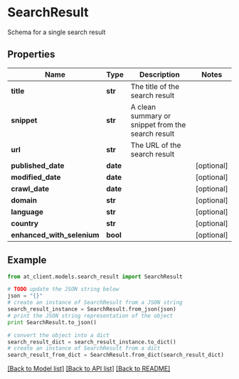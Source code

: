 # SearchResult

Schema for a single search result

## Properties
Name | Type | Description | Notes
------------ | ------------- | ------------- | -------------
**title** | **str** | The title of the search result | 
**snippet** | **str** | A clean summary or snippet from the search result | 
**url** | **str** | The URL of the search result | 
**published_date** | **date** |  | [optional] 
**modified_date** | **date** |  | [optional] 
**crawl_date** | **date** |  | [optional] 
**domain** | **str** |  | [optional] 
**language** | **str** |  | [optional] 
**country** | **str** |  | [optional] 
**enhanced_with_selenium** | **bool** |  | [optional] 

## Example

```python
from at_client.models.search_result import SearchResult

# TODO update the JSON string below
json = "{}"
# create an instance of SearchResult from a JSON string
search_result_instance = SearchResult.from_json(json)
# print the JSON string representation of the object
print SearchResult.to_json()

# convert the object into a dict
search_result_dict = search_result_instance.to_dict()
# create an instance of SearchResult from a dict
search_result_from_dict = SearchResult.from_dict(search_result_dict)
```
[[Back to Model list]](../README.md#documentation-for-models) [[Back to API list]](../README.md#documentation-for-api-endpoints) [[Back to README]](../README.md)


